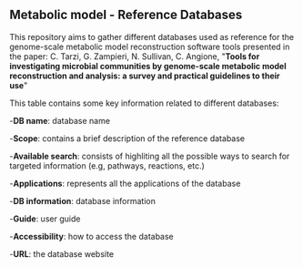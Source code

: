 ## Metabolic model - Reference Databases

This repository aims to gather different databases used as reference for the genome-scale metabolic model reconstruction software tools presented in the paper:
C. Tarzi, G. Zampieri, N. Sullivan, C. Angione,
"**Tools for investigating microbial communities by genome-scale metabolic model reconstruction and analysis: a survey and practical guidelines to their use**"



This table contains some key information related to different databases:

-**DB name**: database name

-**Scope**: contains a brief description of the reference database

-**Available search**: consists of highliting all the possible ways to search for targeted information (e.g, pathways, reactions, etc.)

-**Applications**: represents all the applications of the database

-**DB information**: database information

-**Guide**: user guide

-**Accessibility**: how to access the database

-**URL**: the database website


